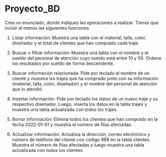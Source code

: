 # Proyecto_BD
Crea un enunciado, donde indiques las operaciones a realizar. Tienes que incluir al menos las siguientes funciones:

1. Listar información: Muestra una tabla con el material, talla, color, diseñador y el total de clientes que han comprado cada traje.

2. Buscar o filtrar información: Muestra una tabla con el nombre y el sueldo del personal de atención cuyo sueldo está entre 10 y 50. Ordena los resultados por sueldo de forma descendente.

3. Buscar información relacionada: Pide por teclado el nombre de un cliente y muestra los trajes que ha comprado junto con su información (material, talla, color, diseñador) y el nombre del personal de atención que lo atendió.

4. Insertar información: Pide por teclado los datos de un nuevo traje y su respectivo diseñador. Luego, inserta los datos en la tabla trajes y muestra una tabla actualizada con todos los trajes.

5. Borrar información: Elimina todos los clientes que han comprado en la fecha 2022-01-01 y muestra el número de filas afectadas.

6. Actualizar información: Actualiza la dirección, correo electrónico y número de teléfono del cliente con código 888 en la tabla clientes. Muestra el número de filas afectadas y luego muestra una tabla actualizada con todos los clientes.

